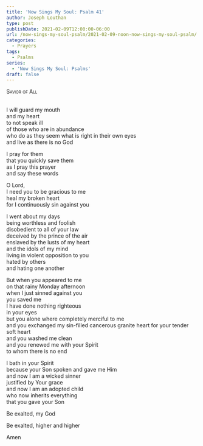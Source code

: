```yaml
---
title: 'Now Sings My Soul: Psalm 41'
author: Joseph Louthan
type: post
publishDate: 2021-02-09T12:00:00-06:00
url: /now-sings-my-soul-psalm/2021-02-09-noon-now-sings-my-soul-psalm/
categories:
  - Prayers
tags:
  - Psalms
series:
  - 'Now Sings My Soul: Psalms'
draft: false
---
```

<div style="font-variant: small-caps;">
Savior of All
</div>
&nbsp;

I will guard my mouth  
  and my heart  
  to not speak ill  
  of those who are in abundance  
  who do as they seem what is right in their own eyes  
  and live as there is no God  
  
I pray for them  
  that you quickly save them  
  as I pray this prayer  
  and say these words  
  
O Lord,  
  I need you to be gracious to me  
  heal my broken heart  
  for I continuously sin against you  
  
I went about my days  
  being worthless and foolish  
  disobedient to all of your law  
  deceived by the prince of the air  
  enslaved by the lusts of my heart  
  and the idols of my mind  
  living in violent opposition to you  
  hated by others  
  and hating one another  
  
But when you appeared to me  
  on that rainy Monday afternoon  
  when I just sinned against you  
  you saved me  
  I have done nothing righteous  
  in your eyes  
  but you alone where completely merciful to me  
  and you exchanged my sin-filled cancerous granite heart for your tender soft heart  
  and you washed me clean  
  and you renewed me with your Spirit  
  to whom there is no end  
  
I bath in your Spirit  
  because your Son spoken and gave me Him  
  and now I am a wicked sinner  
  justified by Your grace  
  and now I am an adopted child  
  who now inherits everything  
  that you gave your Son  
  
Be exalted, my God  
  
Be exalted, higher and higher  
  
Amen  
